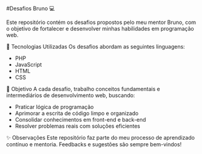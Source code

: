 #Desafios Bruno 💻

Este repositório contém os desafios propostos pelo meu mentor Bruno, com o objetivo de fortalecer e desenvolver minhas habilidades em programação web.

🚀 Tecnologias Utilizadas
Os desafios abordam as seguintes linguagens:

- PHP
- JavaScript
- HTML
- CSS

🎯 Objetivo
A cada desafio, trabalho conceitos fundamentais e intermediários de desenvolvimento web, buscando:
- Praticar lógica de programação
- Aprimorar a escrita de código limpo e organizado
- Consolidar conhecimentos em front-end e back-end
- Resolver problemas reais com soluções eficientes

✨ Observações
Este repositório faz parte do meu processo de aprendizado contínuo e mentoria. Feedbacks e sugestões são sempre bem-vindos!

